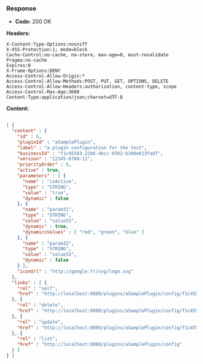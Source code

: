### Response

* **Code:** 200 OK

**Headers:**

`X-Content-Type-Options:nosniff`  
`X-XSS-Protection:1; mode=block`  
`Cache-Control:no-cache, no-store, max-age=0, must-revalidate`  
`Pragma:no-cache`  
`Expires:0`  
`X-Frame-Options:DENY`  
`Access-Control-Allow-Origin:*`  
`Access-Control-Allow-Methods:POST, PUT, GET, OPTIONS, DELETE`  
`Access-Control-Allow-Headers:authorization, content-type, scope`  
`Access-Control-Max-Age:3600`  
`Content-Type:application/json;charset=UTF-8`  

**Content:**

```json
    
[ {
  "content" : {
    "id" : 6,
    "pluginId" : "aSamplePlugin",
    "label" : "a plugin configuration for the test",
    "businessId" : "f1c45583-22b6-4bcc-9302-b340e613fadf",
    "version" : "12345-6789-11",
    "priorityOrder" : 0,
    "active" : true,
    "parameters" : [ {
      "name" : "isActive",
      "type" : "STRING",
      "value" : "true",
      "dynamic" : false
    }, {
      "name" : "param31",
      "type" : "STRING",
      "value" : "value31",
      "dynamic" : true,
      "dynamicsValues" : [ "red", "green", "blue" ]
    }, {
      "name" : "param32",
      "type" : "STRING",
      "value" : "value32",
      "dynamic" : false
    } ],
    "iconUrl" : "http://google.fr/svg/logo.svg"
  },
  "links" : [ {
    "rel" : "self",
    "href" : "http://localhost:8080/plugins/aSamplePlugin/config/f1c45583-22b6-4bcc-9302-b340e613fadf"
  }, {
    "rel" : "delete",
    "href" : "http://localhost:8080/plugins/aSamplePlugin/config/f1c45583-22b6-4bcc-9302-b340e613fadf"
  }, {
    "rel" : "update",
    "href" : "http://localhost:8080/plugins/aSamplePlugin/config/f1c45583-22b6-4bcc-9302-b340e613fadf"
  }, {
    "rel" : "list",
    "href" : "http://localhost:8080/plugins/aSamplePlugin/config"
  } ]
} ]
```
